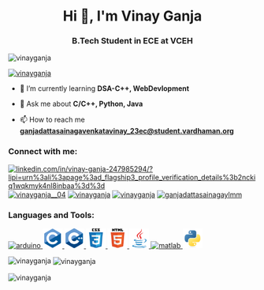 <h1 align="center">Hi 👋, I'm Vinay Ganja</h1>
<h3 align="center">B.Tech Student in ECE at VCEH</h3>

<p align="left"> <img src="https://komarev.com/ghpvc/?username=vinayganja&label=Profile%20views&color=0e75b6&style=flat" alt="vinayganja" /> </p>

<p align="left"> <a href="https://github.com/ryo-ma/github-profile-trophy"><img src="https://github-profile-trophy.vercel.app/?username=vinayganja" alt="vinayganja" /></a> </p>

- 🌱 I’m currently learning **DSA-C++, WebDevlopment**

- 💬 Ask me about **C/C++, Python, Java**

- 📫 How to reach me **ganjadattasainagavenkatavinay_23ec@student.vardhaman.org**

<h3 align="left">Connect with me:</h3>
<p align="left">
<a href="https://linkedin.com/in/linkedin.com/in/vinay-ganja-247985294/?lipi=urn%3ali%3apage%3ad_flagship3_profile_verification_details%3b2nckiq1wqkmyk4nl8inbaa%3d%3d" target="blank"><img align="center" src="https://raw.githubusercontent.com/rahuldkjain/github-profile-readme-generator/master/src/images/icons/Social/linked-in-alt.svg" alt="linkedin.com/in/vinay-ganja-247985294/?lipi=urn%3ali%3apage%3ad_flagship3_profile_verification_details%3b2nckiq1wqkmyk4nl8inbaa%3d%3d" height="30" width="40" /></a>
<a href="https://instagram.com/vinayganja__04" target="blank"><img align="center" src="https://raw.githubusercontent.com/rahuldkjain/github-profile-readme-generator/master/src/images/icons/Social/instagram.svg" alt="vinayganja__04" height="30" width="40" /></a>
<a href="https://www.hackerrank.com/vinayganja" target="blank"><img align="center" src="https://raw.githubusercontent.com/rahuldkjain/github-profile-readme-generator/master/src/images/icons/Social/hackerrank.svg" alt="vinayganja" height="30" width="40" /></a>
<a href="https://www.leetcode.com/vinayganja" target="blank"><img align="center" src="https://raw.githubusercontent.com/rahuldkjain/github-profile-readme-generator/master/src/images/icons/Social/leet-code.svg" alt="vinayganja" height="30" width="40" /></a>
<a href="https://auth.geeksforgeeks.org/user/ganjadattasainagaylmm" target="blank"><img align="center" src="https://raw.githubusercontent.com/rahuldkjain/github-profile-readme-generator/master/src/images/icons/Social/geeks-for-geeks.svg" alt="ganjadattasainagaylmm" height="30" width="40" /></a>
</p>

<h3 align="left">Languages and Tools:</h3>
<p align="left"> <a href="https://www.arduino.cc/" target="_blank" rel="noreferrer"> <img src="https://cdn.worldvectorlogo.com/logos/arduino-1.svg" alt="arduino" width="40" height="40"/> </a> <a href="https://www.cprogramming.com/" target="_blank" rel="noreferrer"> <img src="https://raw.githubusercontent.com/devicons/devicon/master/icons/c/c-original.svg" alt="c" width="40" height="40"/> </a> <a href="https://www.w3schools.com/cpp/" target="_blank" rel="noreferrer"> <img src="https://raw.githubusercontent.com/devicons/devicon/master/icons/cplusplus/cplusplus-original.svg" alt="cplusplus" width="40" height="40"/> </a> <a href="https://www.w3schools.com/css/" target="_blank" rel="noreferrer"> <img src="https://raw.githubusercontent.com/devicons/devicon/master/icons/css3/css3-original-wordmark.svg" alt="css3" width="40" height="40"/> </a> <a href="https://www.w3.org/html/" target="_blank" rel="noreferrer"> <img src="https://raw.githubusercontent.com/devicons/devicon/master/icons/html5/html5-original-wordmark.svg" alt="html5" width="40" height="40"/> </a> <a href="https://www.java.com" target="_blank" rel="noreferrer"> <img src="https://raw.githubusercontent.com/devicons/devicon/master/icons/java/java-original.svg" alt="java" width="40" height="40"/> </a> <a href="https://www.mathworks.com/" target="_blank" rel="noreferrer"> <img src="https://upload.wikimedia.org/wikipedia/commons/2/21/Matlab_Logo.png" alt="matlab" width="40" height="40"/> </a> <a href="https://www.python.org" target="_blank" rel="noreferrer"> <img src="https://raw.githubusercontent.com/devicons/devicon/master/icons/python/python-original.svg" alt="python" width="40" height="40"/> </a> </p>

<p><img align="left" src="https://github-readme-stats.vercel.app/api/top-langs?username=vinayganja&show_icons=true&locale=en&layout=compact" alt="vinayganja" /></p>

<p>&nbsp;<img align="center" src="https://github-readme-stats.vercel.app/api?username=vinayganja&show_icons=true&locale=en" alt="vinayganja" /></p>

<p><img align="center" src="https://github-readme-streak-stats.herokuapp.com/?user=vinayganja&" alt="vinayganja" /></p>
